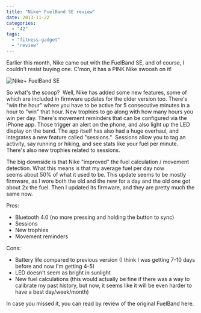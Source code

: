 ```yaml
---
title: "Nike+ FuelBand SE review"
date: 2013-11-22
categories: 
  - "42"
tags: 
  - "fitness-gadget"
  - "review"
---
```


Earlier this month, Nike came out with the FuelBand SE, and of course, I couldn't resist buying one. C'mon, it has a PINK Nike swoosh on it!

![Nike+ FuelBand SE](images/photo-3.jpg)

So what's the scoop?  Well, Nike has added some new features, some of which are included in firmware updates for the older version too. There's "win the hour" where you have to be active for 5 consecutive minutes in a hour to "win" that hour. New trophies to go along with how many hours you win per day. There's movement reminders that can be configured via the iPhone app. Those trigger an alert on the phone, and also light up the LED display on the band. The app itself has also had a huge overhaul, and integrates a new feature called "sessions."  Sessions allow you to tag an activity, say running or hiking, and see stats like your fuel per minute. There's also new trophies related to sessions.

The big downside is that Nike "improved" the fuel calculation / movement detection. What this means is that my average fuel per day now seems about 50% of what it used to be. This update seems to be mostly firmware, as I wore both the old and the new for a day and the old one got about 2x the fuel. Then I updated its firmware, and they are pretty much the same now.

Pros:

- Bluetooth 4.0 (no more pressing and holding the button to sync)
- Sessions
- New trophies
- Movement reminders

Cons:

- Battery life compared to previous version (I think I was getting 7-10 days before and now I'm getting 4-5)
- LED doesn't seem as bright in sunlight
- New fuel calculations (this would actually be fine if there was a way to calibrate my past history, but now, it seems like it will be even harder to have a best day/week/month)

In case you missed it, you can read by review of the original FuelBand here.

